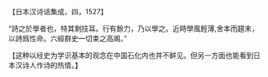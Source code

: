 【日本汉诗话集成，四，1527】

“詩之於學者也，特其剩技耳。行有餘力，乃以學之。近時學風輕薄,舍本而趨末，以詩爲性命。六經群史一切束之高阁。”

【这种以经史为学识基本的观念在中国石化内也并不鲜见。但另一方面也能看到日本汉诗人作诗的热情。】